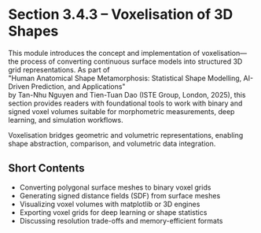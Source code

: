 # Section 3.4.3 – Voxelisation of 3D Shapes

This module introduces the concept and implementation of voxelisation—the process of converting continuous surface models into structured 3D grid representations. As part of  
"Human Anatomical Shape Metamorphosis: Statistical Shape Modelling, AI-Driven Prediction, and Applications"  
by Tan-Nhu Nguyen and Tien-Tuan Dao (ISTE Group, London, 2025), this section provides readers with foundational tools to work with binary and signed voxel volumes suitable for morphometric measurements, deep learning, and simulation workflows.

Voxelisation bridges geometric and volumetric representations, enabling shape abstraction, comparison, and volumetric data integration.

## Short Contents

- Converting polygonal surface meshes to binary voxel grids  
- Generating signed distance fields (SDF) from surface meshes  
- Visualizing voxel volumes with matplotlib or 3D engines  
- Exporting voxel grids for deep learning or shape statistics  
- Discussing resolution trade-offs and memory-efficient formats